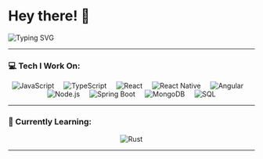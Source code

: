 # Hey there! 👋  
![Typing SVG](https://readme-typing-svg.herokuapp.com?font=Fira+Code&size=28&pause=1000&color=00ADB5&center=true&vCenter=true&width=435&lines=Hey+there!+I'm+Ashish.)

---

### 💻 Tech I Work On:
<p align="center">
  <img src="https://img.shields.io/badge/JavaScript-F7DF1E?style=for-the-badge&logo=javascript&logoColor=black&logoWidth=20" alt="JavaScript" />
  <span>&nbsp;&nbsp;&nbsp;</span>
  <img src="https://img.shields.io/badge/TypeScript-007ACC?style=for-the-badge&logo=typescript&logoColor=white&logoWidth=20" alt="TypeScript" />
  <span>&nbsp;&nbsp;&nbsp;</span>
  <img src="https://img.shields.io/badge/React-61DAFB?style=for-the-badge&logo=react&logoColor=black&logoWidth=20" alt="React" />
  <span>&nbsp;&nbsp;&nbsp;</span>
  <img src="https://img.shields.io/badge/React%20Native-61DAFB?style=for-the-badge&logo=reactnative&logoColor=white&logoWidth=20" alt="React Native" />
  <span>&nbsp;&nbsp;&nbsp;</span>
  <img src="https://img.shields.io/badge/Angular-DD0031?style=for-the-badge&logo=angular&logoColor=white&logoWidth=20" alt="Angular" />
  <span>&nbsp;&nbsp;&nbsp;</span>
  <img src="https://img.shields.io/badge/Node.js-339933?style=for-the-badge&logo=nodedotjs&logoColor=white&logoWidth=20" alt="Node.js" />
  <span>&nbsp;&nbsp;&nbsp;</span>
  <img src="https://img.shields.io/badge/Spring%20Boot-6DB33F?style=for-the-badge&logo=spring&logoColor=white&logoWidth=20" alt="Spring Boot" />
  <span>&nbsp;&nbsp;&nbsp;</span>
  <img src="https://img.shields.io/badge/MongoDB-47A248?style=for-the-badge&logo=mongodb&logoColor=white&logoWidth=20" alt="MongoDB" />
  <span>&nbsp;&nbsp;&nbsp;</span>
  <img src="https://img.shields.io/badge/SQL-003B57?style=for-the-badge&logo=mysql&logoColor=white&logoWidth=20" alt="SQL" />
</p>

---

### 🚀 Currently Learning:
<p align="center">
  <img src="https://img.shields.io/badge/Rust-000000?style=for-the-badge&logo=rust&logoColor=white" alt="Rust" />
</p>

---
